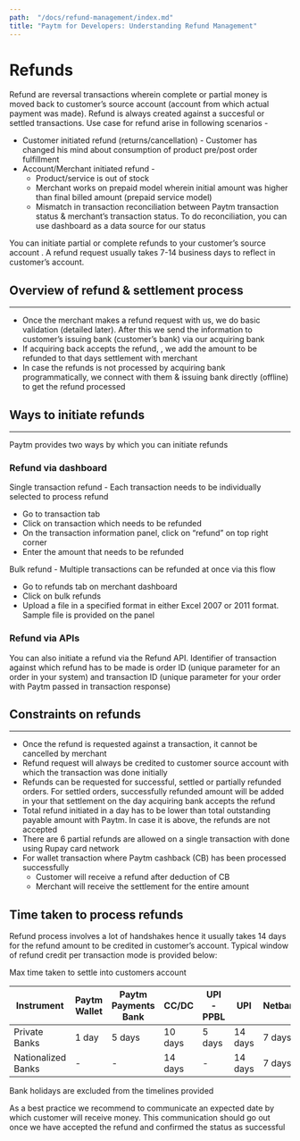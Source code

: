 ```yaml
---
path:  "/docs/refund-management/index.md"
title: "Paytm for Developers: Understanding Refund Management"
---
```




# Refunds

Refund are reversal transactions wherein complete or partial money is moved back to customer’s source account (account from which actual payment was made). Refund is always created against a succesful or settled transactions. Use case for refund arise in following scenarios - 


* Customer initiated refund (returns/cancellation) - Customer has changed his mind about consumption of product pre/post order fulfillment
*  Account/Merchant initiated refund - 
    * Product/service is out of stock   
    * Merchant works on prepaid model wherein initial amount was higher than final billed amount (prepaid service model)
    * Mismatch in transaction reconciliation between Paytm transaction status  & merchant’s transaction status. To do reconciliation, you can use dashboard as a data source for our status


You can initiate partial or complete refunds to your customer’s source account . A refund request usually takes 7-14 business days to reflect in customer’s account. 


## Overview of refund & settlement process 
---

* Once the merchant makes a refund request with us, we do basic validation (detailed later). After this we send the information to customer’s issuing bank (customer’s bank) via our acquiring bank 
* If acquiring back accepts the refund, , we add the amount to be refunded to that days settlement with merchant 
* In case the refunds is not processed by acquiring bank programmatically, we connect with them & issuing bank directly (offline) to get the refund processed


## Ways to initiate refunds
---


Paytm provides two ways by which you can initiate refunds

### Refund via dashboard

Single transaction refund  - Each transaction needs to be individually selected to process refund 

  * Go to transaction tab
  * Click on transaction which needs to be refunded
  * On the transaction information panel, click on “refund” on top right corner
  * Enter the amount that needs to be refunded
   
Bulk refund - Multiple transactions can be refunded at once via this flow 

  * Go to refunds tab on merchant dashboard
  * Click on bulk refunds
  * Upload a file in a specified format in either Excel 2007 or 2011 format. Sample file is provided on the panel
  
### Refund via APIs 

You can also initiate a refund via the Refund API. Identifier of transaction against which refund has to be made is order ID (unique parameter for an order in your system) and transaction ID (unique parameter for your order with Paytm passed in transaction response)

## Constraints on refunds
---

* Once the refund is requested against a transaction, it cannot be cancelled by merchant
* Refund request will always be credited to customer source account with which the transaction was done initially 
* Refunds can be requested for successful, settled or partially refunded orders. For settled orders, successfully refunded amount will be added in your that settlement on the day acquiring bank accepts the refund
* Total refund initiated in a day has to be lower than total outstanding payable amount with Paytm. In case it is above, the refunds are not accepted  
* There are 6 partial refunds are allowed on a single transaction with done using Rupay card network
* For wallet transaction where Paytm cashback (CB) has been processed successfully 
   * Customer will receive a refund after deduction of CB
   * Merchant will receive the settlement for the entire amount


## Time taken to process refunds


Refund process involves a lot of handshakes hence it usually takes 14 days for the refund amount to be credited in customer’s account. Typical window of refund credit per transaction mode is provided below:

Max time taken to settle into customers account


| Instrument |	Paytm Wallet |	Paytm Payments Bank | 	CC/DC | 	UPI - PPBL | 	UPI | 	Netbanking |
| --- | --- | --- | --- | --- | --- | --- |
| Private Banks	| 1 day |	5 days |	10 days |	5 days	 | 14 days	| 7 days |
| Nationalized Banks |	-	 | -	| 14 days |	- |	14 days |	7 days |


Bank holidays are excluded from the timelines provided

As a best practice we recommend to communicate an expected date by which customer will receive money. This communication should go out once we have accepted the refund and confirmed the status as successful


